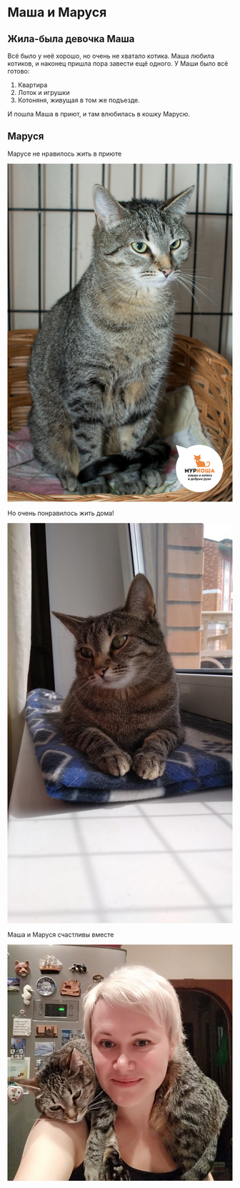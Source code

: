 # Маша и Маруся

## Жила-была девочка Маша

Всё было у неё хорошо, но очень не хватало котика. Маша любила котиков, и наконец пришла пора завести ещё одного. 
У Маши было всё готово:
1. Квартира
2. Лоток и игрушки
3. Котоняня, живущая в том же подъезде. 

И пошла Маша в приют, и там влюбилась в кошку Марусю. 

## Маруся

Марусе не нравилось жить в приюте 

![Марусе не нравилось жить в приюте](/Images/w8EXs4Ureiw.jpg)

Но очень понравилось жить дома! 

![Маруся дома](/Images/X5pD6XBlWsuBAocYT6uuZoRHikMKEha9qIoFI1KsREQyV_xfwbwABrR6EmCNCw1oKTkcvSFxRoYLdnTtVNNCr-BR.jpg)

Маша и Маруся счастливы вместе 

![Вместе](/Images/om1aAWGXN3ehOTzeF3mohBSgtIT4hQUXb7rDNzpA2ONu4YsCRm-xYPsCEoxoPlExnKQc_ItX.jpg)










